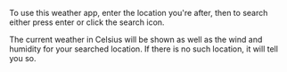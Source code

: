 

To use this weather app, enter the location you're after, then to search either press enter or click the search icon.

The current weather in Celsius will be shown as well as the wind and humidity for your searched location. If there is no such location, it will tell you so.

